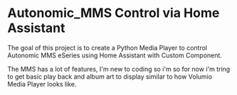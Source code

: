 # Autonomic_MMS Control via Home Assistant
The goal of this project is to create a Python Media Player to control Autonomic MMS eSeries using Home Assistant with Custom Component.

The MMS has a lot of features, I'm new to coding so i'm so for now i'm tring to get basic play back and album art to display similar to how Volumio Media Player looks like.
